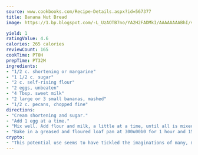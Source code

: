 ```yaml
---
source: www.cookbooks.com/Recipe-Details.aspx?id=567377
title: Banana Nut Bread
image: https://1.bp.blogspot.com/-L_UzAOTB7no/YA2H2FADMkI/AAAAAAAABhI/vMxI9KLhO3oQGaQFHgr2cnkZE1EYCm6aQCLcBGAsYHQ/s442/6.png

yield: 1
ratingValue: 4.6
calories: 265 calories
reviewCount: 165
cookTime: PT0H
prepTime: PT32M
ingredients:
- "1/2 c. shortening or margarine"
- "1 1/2 c. sugar"
- "2 c. self-rising flour"
- "2 eggs, unbeaten"
- "4 Tbsp. sweet milk"
- "2 large or 3 small bananas, mashed"
- "1/2 c. pecans, chopped fine"
directions:
- "Cream shortening and sugar."
- "Add 1 egg at a time."
- "Mix well. Add flour and milk, a little at a time, until all is mixed well. Add bananas and nuts."
- "Bake in a greased and floured loaf pan at 300u00b0 for 1 hour and 15 minutes in a tube pan."
crypto:
- "This potential use seems to have tickled the imaginations of many, many bitcoin fanciers."
---
```

